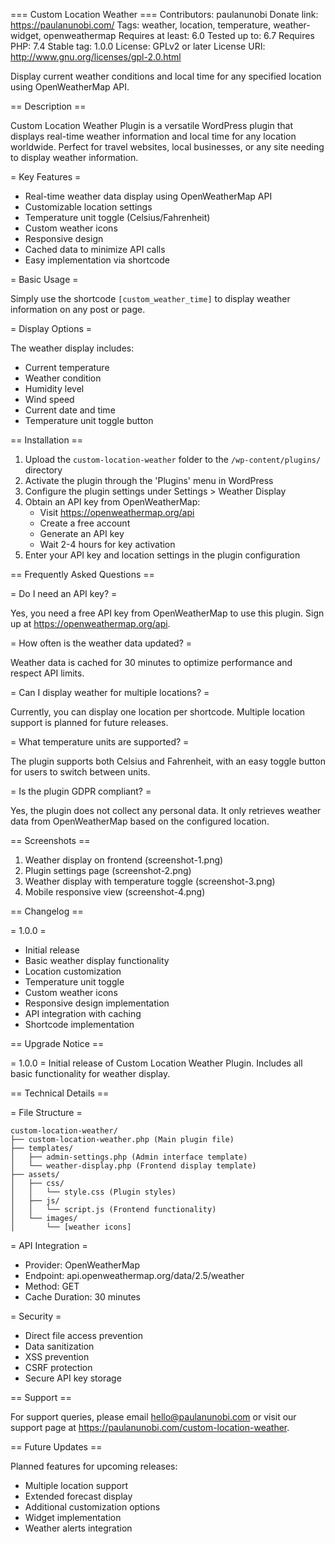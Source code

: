 === Custom Location Weather ===
Contributors: paulanunobi
Donate link: https://paulanunobi.com/
Tags: weather, location, temperature, weather-widget, openweathermap
Requires at least: 6.0
Tested up to: 6.7
Requires PHP: 7.4
Stable tag: 1.0.0
License: GPLv2 or later
License URI: http://www.gnu.org/licenses/gpl-2.0.html

Display current weather conditions and local time for any specified location using OpenWeatherMap API.

== Description ==

Custom Location Weather Plugin is a versatile WordPress plugin that displays real-time weather information and local time for any location worldwide. Perfect for travel websites, local businesses, or any site needing to display weather information.

= Key Features =

* Real-time weather data display using OpenWeatherMap API
* Customizable location settings
* Temperature unit toggle (Celsius/Fahrenheit)
* Custom weather icons
* Responsive design
* Cached data to minimize API calls
* Easy implementation via shortcode

= Basic Usage =

Simply use the shortcode `[custom_weather_time]` to display weather information on any post or page.

= Display Options =

The weather display includes:
* Current temperature
* Weather condition
* Humidity level
* Wind speed
* Current date and time
* Temperature unit toggle button

== Installation ==

1. Upload the `custom-location-weather` folder to the `/wp-content/plugins/` directory
2. Activate the plugin through the 'Plugins' menu in WordPress
3. Configure the plugin settings under Settings > Weather Display
4. Obtain an API key from OpenWeatherMap:
   * Visit https://openweathermap.org/api
   * Create a free account
   * Generate an API key
   * Wait 2-4 hours for key activation
5. Enter your API key and location settings in the plugin configuration

== Frequently Asked Questions ==

= Do I need an API key? =

Yes, you need a free API key from OpenWeatherMap to use this plugin. Sign up at https://openweathermap.org/api.

= How often is the weather data updated? =

Weather data is cached for 30 minutes to optimize performance and respect API limits.

= Can I display weather for multiple locations? =

Currently, you can display one location per shortcode. Multiple location support is planned for future releases.

= What temperature units are supported? =

The plugin supports both Celsius and Fahrenheit, with an easy toggle button for users to switch between units.

= Is the plugin GDPR compliant? =

Yes, the plugin does not collect any personal data. It only retrieves weather data from OpenWeatherMap based on the configured location.

== Screenshots ==

1. Weather display on frontend (screenshot-1.png)
2. Plugin settings page (screenshot-2.png)
3. Weather display with temperature toggle (screenshot-3.png)
4. Mobile responsive view (screenshot-4.png)

== Changelog ==

= 1.0.0 =
* Initial release
* Basic weather display functionality
* Location customization
* Temperature unit toggle
* Custom weather icons
* Responsive design implementation
* API integration with caching
* Shortcode implementation

== Upgrade Notice ==

= 1.0.0 =
Initial release of Custom Location Weather Plugin. Includes all basic functionality for weather display.

== Technical Details ==

= File Structure =
```
custom-location-weather/
├── custom-location-weather.php (Main plugin file)
├── templates/
│   ├── admin-settings.php (Admin interface template)
│   └── weather-display.php (Frontend display template)
├── assets/
│   ├── css/
│   │   └── style.css (Plugin styles)
│   ├── js/
│   │   └── script.js (Frontend functionality)
│   └── images/
│       └── [weather icons]
```

= API Integration =
* Provider: OpenWeatherMap
* Endpoint: api.openweathermap.org/data/2.5/weather
* Method: GET
* Cache Duration: 30 minutes

= Security =
* Direct file access prevention
* Data sanitization
* XSS prevention
* CSRF protection
* Secure API key storage

== Support ==

For support queries, please email hello@paulanunobi.com or visit our support page at https://paulanunobi.com/custom-location-weather.

== Future Updates ==

Planned features for upcoming releases:
* Multiple location support
* Extended forecast display
* Additional customization options
* Widget implementation
* Weather alerts integration
